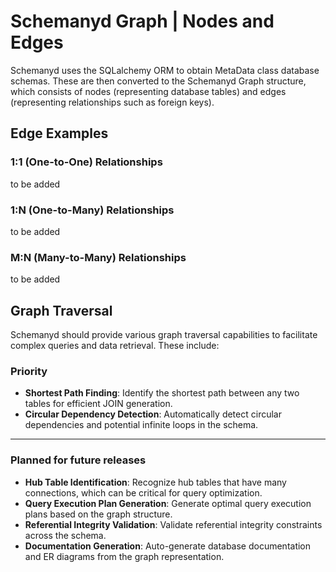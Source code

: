 # Schemanyd Graph | Nodes and Edges

Schemanyd uses the SQLalchemy ORM to obtain MetaData class database schemas. These are then converted to the Schemanyd Graph structure, which consists of nodes (representing database tables) and edges (representing relationships such as foreign keys).

## Edge Examples

### 1:1 (One-to-One) Relationships
to be added

### 1:N (One-to-Many) Relationships
to be added

### M:N (Many-to-Many) Relationships
to be added

## Graph Traversal
Schemanyd should provide various graph traversal capabilities to facilitate complex queries and data retrieval. These include:

### Priority

- **Shortest Path Finding**: Identify the shortest path between any two tables for efficient JOIN generation.
- **Circular Dependency Detection**: Automatically detect circular dependencies and potential infinite loops in the schema.

---

### Planned for future releases


- **Hub Table Identification**: Recognize hub tables that have many connections, which can be critical for query optimization.
- **Query Execution Plan Generation**: Generate optimal query execution plans based on the graph structure.
- **Referential Integrity Validation**: Validate referential integrity constraints across the schema.
- **Documentation Generation**: Auto-generate database documentation and ER diagrams from the graph representation.